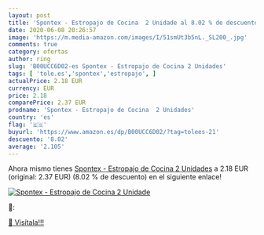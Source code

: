 ```yaml
---
layout: post
title: 'Spontex - Estropajo de Cocina  2 Unidade al 8.02 % de descuento'
date: 2020-06-08 20:26:57
image: 'https://m.media-amazon.com/images/I/51smUt3b5nL._SL200_.jpg'
comments: true
category: ofertas
author: ring
slug: 'B00UCC6D02-es Spontex - Estropajo de Cocina 2 Unidades'
tags: [ 'tole.es','spontex','estropajo', ]
actualPrice: 2.18 EUR
currency: EUR
price: 2.18
comparePrice: 2.37 EUR
prodname: 'Spontex - Estropajo de Cocina  2 Unidades'
country: 'es'
flag: '🇪🇸'
buyurl: 'https://www.amazon.es/dp/B00UCC6D02/?tag=tolees-21'
descuento: '8.02'
average: '2.105'
---
```


Ahora mismo tienes [Spontex - Estropajo de Cocina  2 Unidades](https://www.amazon.es/dp/B00UCC6D02/?tag=tolees-21) a 2.18 EUR (original: 2.37 EUR) (8.02 %  de descuento) en el siguiente enlace!

[![Spontex - Estropajo de Cocina  2 Unidade](https://m.media-amazon.com/images/I/51smUt3b5nL._SL200_.jpg)](https://www.amazon.es/dp/B00UCC6D02/?tag=tolees-21)

🔎:


[🛒 Visítala!!!](https://www.amazon.es/dp/B00UCC6D02/?tag=tolees-21)
